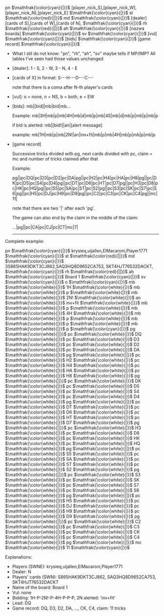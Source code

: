 pn
$\mathfrak{\color{cyan}{|}}$
[player_nick_S],[player_nick_W],[player_nick_N],[player_nick_E]
$\mathfrak{\color{cyan}{|}}$
st
$\mathfrak{\color{red}{||}}$
md
$\mathfrak{\color{cyan}{|}}$
[dealer][cards of S],[cards of W],[cards of N],
$\mathfrak{\color{cyan}{|}}$
rh
$\mathfrak{\color{red}{||}}$
ah
$\mathfrak{\color{cyan}{|}}$
[nazwa boarda]
$\mathfrak{\color{cyan}{|}}$
sv
$\mathfrak{\color{cyan}{|}}$
[vul]
$\mathfrak{\color{cyan}{|}}$
\[bids\]
$\mathfrak{\color{cyan}{|}}$
[game record]
$\mathfrak{\color{cyan}{|}}$

- What I stil do not know: "pn", "rh", "ah", "sv"
maybe tells if MP/IMP? All tables I've seen had those values unchanged

- [dealer]: 1 - S, 2 - W, 3 - N, 4 - E

- [cards of X] in format: S---H---D---C---

  note that there is a coma after N-th player's cards

- [vul]: o = none, n = NS, b = both, e = EW

- \[bids\]:
mb|\[bid\]|mb|bid|mb...

  Example:
  mb|3H|mb|p|mb|4H|mb|d|mb|p|mb|4S|mb|d|mb|p|mb|p|mb|p

  if bid is alerted: mb|\[bid!\]|an|[alert message]

  example:
  mb|1H|mb|p|mb|2N!|an|inv+fit|mb|p|mb|4H|mb|p|mb|p|mb|p

- [game record]

  Successive tricks divided with pg, next cards divided with pc, claim = mc and number of tricks claimed after that

  Example:

  pg||pc|DQ|pc|D3|pc|D2|pc|DA|pg||pc|H2|pc|H4|pc|HA|pc|H8|pg||pc|DK|pc|D5|pc|S4|pc|D4|pg||pc|DT|pc|D6|pc|HT|pc|D7|pg||pc|H3|pc|D8|pc|HK|pc|HQ|pg||pc|S5|pc|SA|pc|ST|pc|S2|pg||pc|S3|pc|SK|pc|S7|pc|S6|pg||pc|H5|pc|DJ|pc|H9|pc|D9|pg||pc|C2|pc|C3|pc|CK|pc|C4|pg||mc|11|

  note that there are two '|' after each 'pg'.

  The game can also end by the claim in the middle of the claim:

  ...|pg||pc|CA|pc|CJ|pc|CT|mc|7|

  ---

Complete example:

pn
$\mathfrak{\color{cyan}{|}}$
krysieq,uijallen,ElMacaroni,Player1771
$\mathfrak{\color{cyan}{|}}$
st
$\mathfrak{\color{red}{||}}$
md
$\mathfrak{\color{cyan}{|}}$
3S865HAK9DKT3CJ862,SAQ3HQ8D9652CA753,
SKT4HJT76532DACKT,
$\mathfrak{\color{cyan}{|}}$
rh
$\mathfrak{\color{red}{||}}$
ah
$\mathfrak{\color{cyan}{|}}$
Board 1
$\mathfrak{\color{cyan}{|}}$
sv
$\mathfrak{\color{cyan}{|}}$
o
$\mathfrak{\color{cyan}{|}}$
mb
$\mathfrak{\color{white}{|}}$
1H
$\mathfrak{\color{white}{|}}$
mb
$\mathfrak{\color{white}{|}}$
p
$\mathfrak{\color{white}{|}}$
mb
$\mathfrak{\color{white}{|}}$
2N!
$\mathfrak{\color{white}{|}}$
an
$\mathfrak{\color{white}{|}}$
inv+fit
$\mathfrak{\color{white}{|}}$
mb
$\mathfrak{\color{white}{|}}$
p
$\mathfrak{\color{white}{|}}$
mb
$\mathfrak{\color{white}{|}}$
4H
$\mathfrak{\color{white}{|}}$
mb
$\mathfrak{\color{white}{|}}$
p
$\mathfrak{\color{white}{|}}$
mb
$\mathfrak{\color{white}{|}}$
p
$\mathfrak{\color{white}{|}}$
mb
$\mathfrak{\color{white}{|}}$
p
$\mathfrak{\color{cyan}{|}}$
pg
$\mathfrak{\color{white}{||}}$
pc
$\mathfrak{\color{white}{|}}$
DQ
$\mathfrak{\color{white}{|}}$
pc
$\mathfrak{\color{white}{|}}$
D3
$\mathfrak{\color{white}{|}}$
pc
$\mathfrak{\color{white}{|}}$
D2
$\mathfrak{\color{white}{|}}$
pc
$\mathfrak{\color{white}{|}}$
DA
$\mathfrak{\color{white}{|}}$
pg
$\mathfrak{\color{white}{||}}$
pc
$\mathfrak{\color{white}{|}}$
H2
$\mathfrak{\color{white}{|}}$
pc
$\mathfrak{\color{white}{|}}$
H4
$\mathfrak{\color{white}{|}}$
pc
$\mathfrak{\color{white}{|}}$
HA
$\mathfrak{\color{white}{|}}$
pc
$\mathfrak{\color{white}{|}}$
H8
$\mathfrak{\color{white}{|}}$
pg
$\mathfrak{\color{white}{||}}$
pc
$\mathfrak{\color{white}{|}}$
DK
$\mathfrak{\color{white}{|}}$
pc
$\mathfrak{\color{white}{|}}$
D5
$\mathfrak{\color{white}{|}}$
pc
$\mathfrak{\color{white}{|}}$
S4
$\mathfrak{\color{white}{|}}$
pc
$\mathfrak{\color{white}{|}}$
D4
$\mathfrak{\color{white}{|}}$
pg
$\mathfrak{\color{white}{||}}$
pc
$\mathfrak{\color{white}{|}}$
DT
$\mathfrak{\color{white}{|}}$
pc
$\mathfrak{\color{white}{|}}$
D6
$\mathfrak{\color{white}{|}}$
pc
$\mathfrak{\color{white}{|}}$
HT
$\mathfrak{\color{white}{|}}$
pc
$\mathfrak{\color{white}{|}}$
D7
$\mathfrak{\color{white}{|}}$
pg
$\mathfrak{\color{white}{||}}$
pc
$\mathfrak{\color{white}{|}}$
H3
$\mathfrak{\color{white}{|}}$
pc
$\mathfrak{\color{white}{|}}$
D8
$\mathfrak{\color{white}{|}}$
pc
$\mathfrak{\color{white}{|}}$
HK
$\mathfrak{\color{white}{|}}$
pc
$\mathfrak{\color{white}{|}}$
HQ
$\mathfrak{\color{white}{|}}$
pg
$\mathfrak{\color{white}{||}}$
pc
$\mathfrak{\color{white}{|}}$
S5
$\mathfrak{\color{white}{|}}$
pc
$\mathfrak{\color{white}{|}}$
SA
$\mathfrak{\color{white}{|}}$
pc
$\mathfrak{\color{white}{|}}$
ST
$\mathfrak{\color{white}{|}}$
pc
$\mathfrak{\color{white}{|}}$
S2
$\mathfrak{\color{white}{|}}$
pg
$\mathfrak{\color{white}{||}}$
pc
$\mathfrak{\color{white}{|}}$
S3
$\mathfrak{\color{white}{|}}$
pc
$\mathfrak{\color{white}{|}}$
SK
$\mathfrak{\color{white}{|}}$
pc
$\mathfrak{\color{white}{|}}$
S7
$\mathfrak{\color{white}{|}}$
pc
$\mathfrak{\color{white}{|}}$
S6
$\mathfrak{\color{white}{|}}$
pg
$\mathfrak{\color{white}{||}}$
pc
$\mathfrak{\color{white}{|}}$
H5
$\mathfrak{\color{white}{|}}$
pc
$\mathfrak{\color{white}{|}}$
DJ
$\mathfrak{\color{white}{|}}$
pc
$\mathfrak{\color{white}{|}}$
H9
$\mathfrak{\color{white}{|}}$
pc
$\mathfrak{\color{white}{|}}$
D9
$\mathfrak{\color{white}{|}}$
pg
$\mathfrak{\color{white}{||}}$
pc
$\mathfrak{\color{white}{|}}$
C2
$\mathfrak{\color{white}{|}}$
pc
$\mathfrak{\color{white}{|}}$
C3
$\mathfrak{\color{white}{|}}$
pc
$\mathfrak{\color{white}{|}}$
CK
$\mathfrak{\color{white}{|}}$
pc
$\mathfrak{\color{white}{|}}$
C4
$\mathfrak{\color{white}{|}}$
pg
$\mathfrak{\color{white}{||}}$
mc
$\mathfrak{\color{white}{|}}$
11
$\mathfrak{\color{cyan}{|}}$

Explanations:
- Players (SWNE): krysieq,uijallen,ElMacaroni,Player1771
- Dealer: N
- Players' cards (SWN): S865HAK9DKT3CJ862, SAQ3HQ8D9652CA753, SKT4HJT76532DACKT
- Name of the board: Board 1
- Vul: none
- Bidding: 1H-P-2N!-P-4H-P-P-P, 2N alerted: 'inv+fit'
- Lead: DQ
- Game record: DQ, D3, D2, DA, ..., CK, C4, claim: 11 tricks

